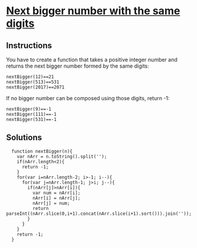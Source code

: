 # [Next bigger number with the same digits](https://www.codewars.com/kata/next-bigger-number-with-the-same-digits/train/javascript)

## Instructions

  You have to create a function that takes a positive integer number and returns the next bigger number formed by the same digits:

  ```
  nextBigger(12)==21
  nextBigger(513)==531
  nextBigger(2017)==2071
  ```
  If no bigger number can be composed using those digits, return -1:

  ```
  nextBigger(9)==-1
  nextBigger(111)==-1
  nextBigger(531)==-1
  ```

## Solutions

```
  function nextBigger(n){
    var nArr = n.toString().split('');
    if(nArr.length<2){
      return -1;
    }
    for(var i=nArr.length-2; i>-1; i--){
      for(var j=nArr.length-1; j>i; j--){
        if(nArr[j]>nArr[i]){
          var num = nArr[i];
          nArr[i] = nArr[j];
          nArr[j] = num;
          return parseInt((nArr.slice(0,i+1).concat(nArr.slice(i+1).sort())).join(''));
        }
      }
    }
    return -1;
  }
```